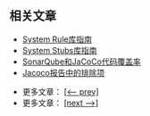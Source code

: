 ## 相关文章

+ [System Rule库指南](docs/SystemRule库指南)
+ [System Stubs库指南](docs/SystemStubs库指南.md)
+ [SonarQube和JaCoCo代码覆盖率](docs/SonarQube和JaCoCo的代码覆盖率.md)
+ [Jacoco报告中的排除项](docs/Jacoco报告中的排除项.md)

- 更多文章： [[<-- prev]](../libraries-1/README.md)
- 更多文章： [[next -->]](../libraries-3/README.md)